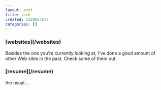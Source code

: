 ```yaml
---
layout: post
title: tech
created: 1229667573
categories: []
---
```

<h3>[websites](/websites)</h3>

Besides the one you're currently looking at, I've done a good amount of other Web sites in the past. Check some of them out.

<h3>[resume](/resume)</h3>

the usual...

